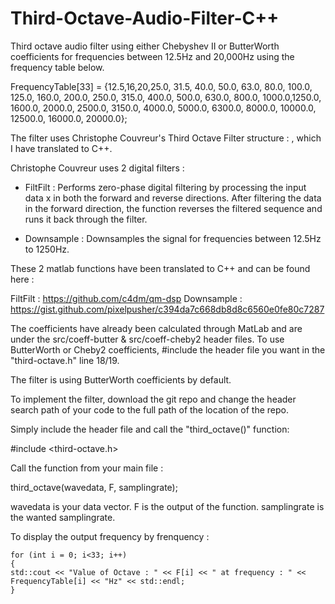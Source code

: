 # Third-Octave-Audio-Filter-C++

Third octave audio filter using either Chebyshev II or ButterWorth coefficients for frequencies between 12.5Hz and 20,000Hz using the frequency table below.

FrequencyTable[33] = {12.5,16,20,25.0, 31.5, 40.0, 50.0, 63.0, 80.0, 100.0, 125.0, 160.0, 200.0, 250.0, 315.0, 400.0, 500.0, 630.0, 800.0, 1000.0,1250.0, 1600.0, 2000.0, 2500.0, 3150.0, 4000.0, 5000.0, 6300.0, 8000.0, 10000.0, 12500.0, 16000.0, 20000.0};

The filter uses Christophe Couvreur's Third Octave Filter structure : , which I have translated to C++.

Christophe Couvreur uses 2 digital filters : 

- FiltFilt : Performs zero-phase digital filtering by processing the input data x in both the forward and reverse directions. After filtering the data in the forward direction, the function reverses the filtered sequence and runs it back through the filter. 

- Downsample : Downsamples the signal for frequencies between 12.5Hz to 1250Hz.

These 2 matlab functions have been translated to C++ and can be found here :

FiltFilt : https://github.com/c4dm/qm-dsp
Downsample : https://gist.github.com/pixelpusher/c394da7c668db8d8c6560e0fe80c7287


The coefficients have already been calculated through MatLab and are under the src/coeff-butter & src/coeff-cheby2 header files.
To use ButterWorth or Cheby2 coefficients, #include the header file you want in the "third-octave.h" line 18/19. 

The filter is using ButterWorth coefficients by default.

To implement the filter, download the git repo and change the header search path of your code to the full path of the location of the repo.

Simply include the header file and call the "third_octave()" function:

#include <third-octave.h>

Call the function from your main file :

third_octave(wavedata, F, samplingrate);

wavedata is your data vector.
F is the output of the function.
samplingrate is the wanted samplingrate. 

To display the output frequency by frenquency :
```
for (int i = 0; i<33; i++)
{
std::cout << "Value of Octave : " << F[i] << " at frequency : " << FrequencyTable[i] << "Hz" << std::endl;
}
```

